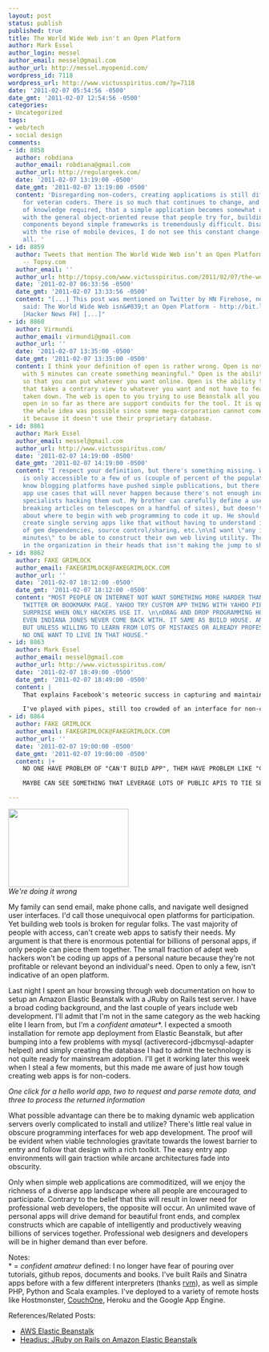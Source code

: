 ```yaml
---
layout: post
status: publish
published: true
title: The World Wide Web isn't an Open Platform
author: Mark Essel
author_login: messel
author_email: messel@gmail.com
author_url: http://messel.myopenid.com/
wordpress_id: 7118
wordpress_url: http://www.victusspiritus.com/?p=7118
date: '2011-02-07 05:54:56 -0500'
date_gmt: '2011-02-07 12:54:56 -0500'
categories:
- Uncategorized
tags:
- web/tech
- social design
comments:
- id: 8858
  author: robdiana
  author_email: robdiana@gmail.com
  author_url: http://regulargeek.com/
  date: '2011-02-07 13:19:00 -0500'
  date_gmt: '2011-02-07 13:19:00 -0500'
  content: 'Disregarding non-coders, creating applications is still difficult even
    for veteran coders. There is so much that continues to change, and so much breadth
    of knowledge required, that a simple application becomes somewhat difficult. Even
    with the general object-oriented reuse that people try for, building reusable
    components beyond simple frameworks is tremendously difficult. Disappointingly,
    with the rise of mobile devices, I do not see this constant change halting at
    all. '
- id: 8859
  author: Tweets that mention The World Wide Web isn’t an Open Platform » Victus Spiritus
    -- Topsy.com
  author_email: ''
  author_url: http://topsy.com/www.victusspiritus.com/2011/02/07/the-world-wide-web-isnt-an-open-platform/?utm_source=pingback&amp;utm_campaign=L2
  date: '2011-02-07 06:33:56 -0500'
  date_gmt: '2011-02-07 13:33:56 -0500'
  content: "[...] This post was mentioned on Twitter by HN Firehose, newsery1. newsery1
    said: The World Wide Web isn&#039;t an Open Platform - http://bit.ly/fbrWSN -
    [Hacker News FH] [...]"
- id: 8860
  author: Virmundi
  author_email: virmundi@gmail.com
  author_url: ''
  date: '2011-02-07 13:35:00 -0500'
  date_gmt: '2011-02-07 13:35:00 -0500'
  content: I think your definition of open is rather wrong. Open is not "any idiot
    with 5 minutes can create something meaningful." Open is the ability to get hosting
    so that you can put whatever you want online. Open is the ability to make a site
    that takes a contrary view to whatever you want and not have to fear it being
    taken down. The web is open to you trying to use Beanstalk all you want. It is
    open in so far as there are support conduits for the tool. It is open because
    the whole idea was possible since some mega-corporation cannot come in a squash
    it because it doesn't use their proprietary database.
- id: 8861
  author: Mark Essel
  author_email: messel@gmail.com
  author_url: http://www.victusspiritus.com/
  date: '2011-02-07 14:19:00 -0500'
  date_gmt: '2011-02-07 14:19:00 -0500'
  content: "I respect your definition, but there's something missing. Web app development
    is only accessible to a few of us (couple of percent of the population). \n\nI
    know blogging platforms have pushed simple publications, but there are many web
    app use cases that will never happen because there's not enough incentive to support
    specialists hacking them out. My brother can carefully define a use case (identify
    breaking articles on telescopes on a handful of sites), but doesn't know enough
    about where to begin with web programming to code it up. He should be able to
    create single serving apps like that without having to understand installation
    of gem dependencies, source control/sharing, etc.\n\nI want \"any idiot with 5
    minutes\" to be able to construct their own web living utility. There's value
    in the organization in their heads that isn't making the jump to shareable media.\n\n\n"
- id: 8862
  author: FAKE GRIMLOCK
  author_email: FAKEGRIMLOCK@FAKEGRIMLOCK.COM
  author_url: ''
  date: '2011-02-07 18:12:00 -0500'
  date_gmt: '2011-02-07 18:12:00 -0500'
  content: "MOST PEOPLE ON INTERNET NOT WANT SOMETHING MORE HARDER THAN FOLLOW ON
    TWITTER OR BOOKMARK PAGE. YAHOO TRY CUSTOM APP THING WITH YAHOO PIPES. IT BIG
    SURPRISE WHEN ONLY HACKERS USE IT. \n\nDRAG AND DROP PROGRAMMING HOLY GRAIL THAT
    EVEN INDIANA JONES NEVER COME BACK WITH. IT SAME AS BUILD HOUSE. ANYONE CAN DO,
    BUT UNLESS WILLING TO LEARN FROM LOTS OF MISTAKES OR ALREADY PROFESSIONAL CARPENTER,
    NO ONE WANT TO LIVE IN THAT HOUSE."
- id: 8863
  author: Mark Essel
  author_email: messel@gmail.com
  author_url: http://www.victusspiritus.com/
  date: '2011-02-07 18:49:00 -0500'
  date_gmt: '2011-02-07 18:49:00 -0500'
  content: |
    That explains Facebook's meteoric success in capturing and maintaining people's interest.

    I've played with pipes, still too crowded of an interface for non-coding folks. The tool has to be far more constrained, and even easier to use than subscribing to a feed (failed for broad news reading). The blocks have to be fun, simple and EASY to use and piece together. Putting functions together has to be more like a jigsaw puzzle and less like yahoo pipes.  I've got some ideas to jot down.
- id: 8864
  author: FAKE GRIMLOCK
  author_email: FAKEGRIMLOCK@FAKEGRIMLOCK.COM
  author_url: ''
  date: '2011-02-07 19:00:00 -0500'
  date_gmt: '2011-02-07 19:00:00 -0500'
  content: |+
    NO ONE HAVE PROBLEM OF "CAN'T BUILD APP", THEM HAVE PROBLEM LIKE "CAN'T GET X DATA IN Y WAY". DIFFERENT VALUE OF X AND Y PROBABLY DIFFERENT APP, NOT ONE APP TO RULE THEM ALL.

    MAYBE CAN SEE SOMETHING THAT LEVERAGE LOTS OF PUBLIC APIS TO TIE SERVICES TOGETHER, BUT THAT ALREADY CROWDED SPACE. AND HARD TO MAINTAIN. EVERYTHING BREAK ANY TIME ONE API CHANGE.

---
```

<p><a href="http://www.victusspiritus.com/wp-content/uploads/2011/02/abandon_hope.jpeg"><img src="http://www.victusspiritus.com/wp-content/uploads/2011/02/abandon_hope.jpeg" alt="" title="abandon_hope" width="240" height="156" class="aligncenter size-full wp-image-7124" /></a><br />
<i>We're doing it wrong</i></p>
<p>My family can send email, make phone calls, and navigate well designed user interfaces. I'd call those unequivocal open platforms for participation. Yet building web tools is broken for regular folks. The vast majority of people with access, can't create web apps to satisfy their needs. My argument is that there is enormous potential for billions of personal apps, if only people can piece them together. The small fraction of adept web hackers won't be coding up apps of a personal nature because they're not profitable or relevant beyond an individual's need. Open to only a few, isn't indicative of an open platform.</p>
<p>Last night I spent an hour browsing through web documentation on how to setup an Amazon Elastic Beanstalk with a JRuby on Rails test server. I have a broad coding background, and the last couple of years include web development. I'll admit that I'm not in the same category as the web hacking elite I learn from, but I'm a <i>confident amateur</i>*. I expected a smooth installation for remote app deployment from Elastic Beanstalk, but after bumping into a few problems with mysql (activerecord-jdbcmysql-adapter helped) and simply creating the database I had to admit the technology is not quite ready for mainstream adoption. I'll get it working later this week when I steal a few moments, but this made me aware of just how tough creating web apps is for non-coders. </p>
<p><i>One click for a hello world app, two to request and parse remote data, and three to process the returned information</i></p>
<p>What possible advantage can there be to making dynamic web application servers overly complicated to install and utilize? There's little real value in obscure programming interfaces for web app development. The proof will be evident when viable technologies gravitate towards the lowest barrier to entry and follow that design with a rich toolkit. The easy entry app environments will gain traction while arcane architectures fade into obscurity.</p>
<p>Only when simple web applications are commoditized, will we enjoy the richness of a diverse app landscape where all people are encouraged to participate. Contrary to the belief that this will result in lower need for professional web developers, the opposite will occur. An unlimited wave of personal apps will drive demand for beautiful front ends, and complex constructs which are capable of intelligently and productively weaving billions of services together. Professional web designers and developers will be in higher demand than ever before.</p>
<p>Notes:<br />
* = <i>confident amateur</i> defined: I no longer have fear of pouring over tutorials, github repos, documents and books. I've built Rails and Sinatra apps before with a few different interpreters (thanks <a href="http://rvm.beginrescueend.com/">rvm</a>), as well as simple PHP, Python and Scala examples. I've deployed to a variety of remote hosts like Hostmonster, <a href="http://www.couchone.com/">CouchOne</a>, Heroku and the Google App Engine. </p>
<p>References/Related Posts:</p>
<ul>
<li><a href="http://aws.amazon.com/elasticbeanstalk/">AWS Elastic Beanstalk</a></li>
<li><a href="http://blog.headius.com/2011/01/jruby-on-rails-on-amazon-elastic.html">Headius: JRuby on Rails on Amazon Elastic Beanstalk</a></li>
</ul>
